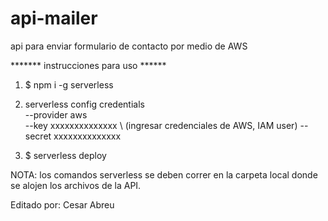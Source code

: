 # api-mailer
api para enviar formulario de contacto por medio de AWS


******* instrucciones para uso ******


1. $ npm i -g serverless

2. serverless config credentials \
    --provider aws \
    --key xxxxxxxxxxxxxx \ (ingresar credenciales de AWS, IAM user)
    --secret xxxxxxxxxxxxxx
    
3. $ serverless deploy


NOTA: los comandos serverless se deben correr en la carpeta local donde se alojen los archivos de la API.


Editado por: Cesar Abreu
